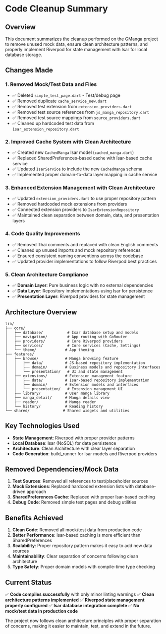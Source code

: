 # Code Cleanup Summary

## Overview
This document summarizes the cleanup performed on the GManga project to remove unused mock data, ensure clean architecture patterns, and properly implement Riverpod for state management with Isar for local database storage.

## Changes Made

### 1. Removed Mock/Test Data and Files
- ✅ Deleted `simple_test_page.dart` - Test/debug page
- ✅ Removed duplicate `cache_service_new.dart` 
- ✅ Removed test extension from `extension_providers.dart`
- ✅ Removed test source references from `js_manga_repository.dart`
- ✅ Removed test source mappings from `source_providers.dart`
- ✅ Cleaned up hardcoded test data from `isar_extension_repository.dart`

### 2. Improved Cache System with Clean Architecture
- ✅ Created new `CachedManga` Isar model (`cached_manga.dart`)
- ✅ Replaced SharedPreferences-based cache with Isar-based cache service
- ✅ Updated `IsarService` to include the new `CachedManga` schema
- ✅ Implemented proper domain-to-data layer mapping in cache service

### 3. Enhanced Extension Management with Clean Architecture
- ✅ Updated `extension_providers.dart` to use proper repository pattern
- ✅ Removed hardcoded mock extensions from providers
- ✅ Connected extension providers to `IsarExtensionRepository`
- ✅ Maintained clean separation between domain, data, and presentation layers

### 4. Code Quality Improvements
- ✅ Removed Thai comments and replaced with clean English comments
- ✅ Cleaned up unused imports and mock repository references
- ✅ Ensured consistent naming conventions across the codebase
- ✅ Updated provider implementations to follow Riverpod best practices

### 5. Clean Architecture Compliance
- ✅ **Domain Layer**: Pure business logic with no external dependencies
- ✅ **Data Layer**: Repository implementations using Isar for persistence
- ✅ **Presentation Layer**: Riverpod providers for state management

## Architecture Overview

```
lib/
├── core/
│   ├── database/           # Isar database setup and models
│   ├── navigation/         # App routing with GoRouter
│   ├── providers/          # Core Riverpod providers
│   ├── services/           # Core services (Cache, Settings)
│   └── theme/             # App theming
├── features/
│   ├── browse/            # Manga browsing feature
│   │   ├── data/          # JS-based repository implementation
│   │   ├── domain/        # Business models and repository interfaces
│   │   └── presentation/   # UI and state management
│   ├── extensions/        # Extension management feature
│   │   ├── data/          # Isar-based repository implementation
│   │   ├── domain/        # Extension models and interfaces
│   │   └── presentation/   # Extension management UI
│   ├── library/           # User manga library
│   ├── manga_detail/      # Manga details view
│   ├── reader/            # Manga reader
│   └── history/           # Reading history
└── shared/               # Shared widgets and utilities
```

## Key Technologies Used

- **State Management**: Riverpod with proper provider patterns
- **Local Database**: Isar (NoSQL) for data persistence
- **Architecture**: Clean Architecture with clear layer separation
- **Code Generation**: build_runner for Isar models and Riverpod providers

## Removed Dependencies/Mock Data

1. **Test Sources**: Removed all references to test/placeholder sources
2. **Mock Extensions**: Replaced hardcoded extension lists with database-driven approach
3. **SharedPreferences Cache**: Replaced with proper Isar-based caching
4. **Debug Code**: Removed simple test pages and debug utilities

## Benefits Achieved

1. **Clean Code**: Removed all mock/test data from production code
2. **Better Performance**: Isar-based caching is more efficient than SharedPreferences
3. **Scalability**: Proper repository pattern makes it easy to add new data sources
4. **Maintainability**: Clear separation of concerns following clean architecture
5. **Type Safety**: Proper domain models with compile-time type checking

## Current Status

✅ **Code compiles successfully** with only minor linting warnings
✅ **Clean architecture patterns implemented**
✅ **Riverpod state management properly configured**
✅ **Isar database integration complete**
✅ **No mock/test data in production code**

The project now follows clean architecture principles with proper separation of concerns, making it easier to maintain, test, and extend in the future.
